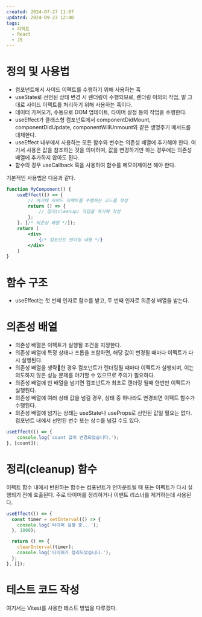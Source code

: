 ```yaml
---
created: 2024-07-27 11:07
updated: 2024-09-23 12:40
tags:
  - 리액트
  - React
  - JS
---
```

# 정의 및 사용법
- 컴포넌트에서 사이드 이펙트를 수행하기 위해 사용하는 훅
- useState로 선언된 상태 변경 시 렌더링이 수행되므로, 렌더링 이외의 작업, 말 그대로 사이드 이펙트를 처리하기 위해 사용하는 훅이다.
- 데이터 가져오기, 수동으로 DOM 업데이트, 타이머 설정 등의 작업을 수행한다.
- useEffect가 클래스형 컴포넌트에서 componentDidMount, componentDidUpdate, componentWillUnmount와 같은 생명주기 메서드를 대체한다.
- useEffect 내부에서 사용하는 모든 함수와 변수는 의존성 배열에 추가해야 한다. 여기서 사용은 값을 참조하는 것을 의미하며, 값을 변경하기만 하는 경우에는 의존성 배열에 추가하지 않아도 된다.
- 함수의 경우 useCallback 훅을 사용하여 함수를 메모이제이션 해야 한다.

기본적인 사용법은 다음과 같다.
```jsx
function MyComponent() {
	useEffect(() => {
		// 여기에 사이드 이펙트를 수행하는 코드를 작성
		return () => {
			// 정리(cleanup) 작업을 여기에 작성
		};
	}. [/* 의존성 배열 */]);
	return (
		<div>
			{/* 컴포넌트 렌더링 내용 */}
		</div>
	)
}
```
# 함수 구조
- useEffect는 첫 번째 인자로 함수를 받고, 두 번째 인자로 의존성 배열을 받는다.
# 의존성 배열
- 의존성 배열은 이펙트가 실행될 조건을 지정한다.
- 의존성 배열에 특정 상태나 프롭을 포함하면, 해당 값이 변경될 때마다 이펙트가 다시 실행된다.
- 의존성 배열을 생략한 경우 컴포넌트가 렌더링될 때마다 이펙트가 실행되며, 이는 의도하지 않은 성능 문제를 야기할 수 있으므로 주의가 필요하다.
- 의존성 배열에 빈 배열을 넘기면 컴포넌트가 최초로 렌더링 될때 한번만 이펙트가 실행된다.
- 의존성 배열에 여러 상태 값을 넘길 경우, 상태 중 하나라도 변경되면 이펙트 함수가 수행된다.
- 의존성 배열에 넘기는 상태는 useState나 useProps로 선언된 값일 필요는 없다. 컴포넌트 내에서 선언된 변수 또는 상수를 넘길 수도 있다.
```jsx
useEffect(() => {
	console.log('count 값이 변경되었습니다.');
}, [count]);
```
# 정리(cleanup) 함수
이펙트 함수 내에서 반환하는 함수는 컴포넌트가 언마운트될 때 또는 이펙트가 다시 실행되기 전에 호출된다.
주로 타이머를 정리하거나 이벤트 리스너를 제거하는데 사용된다.
```jsx
useEffect(() => {
  const timer = setInterval(() => {
    console.log('타이머 실행 중...');
  }, 1000);

  return () => {
    clearInterval(timer);
    console.log('타이머가 정리되었습니다.');
  };
}, []);
```
# 테스트 코드 작성
여기서는 Vitest를 사용한 테스트 방법을 다루겠다.

